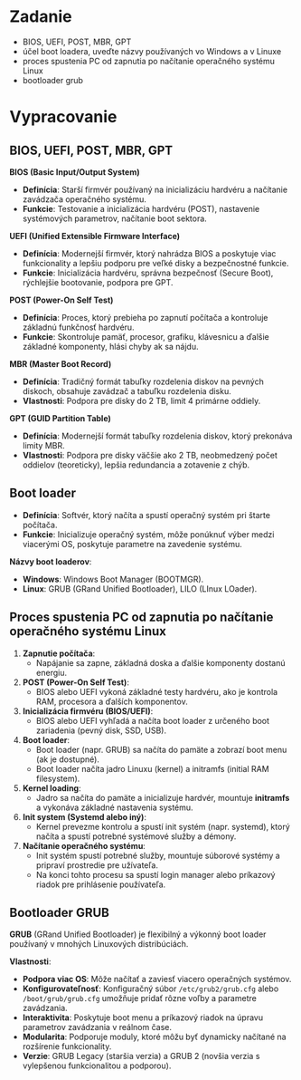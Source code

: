 # Zadanie

- BIOS, UEFI, POST, MBR, GPT
- účel boot loadera, uveďte názvy používaných vo Windows a v Linuxe
- proces spustenia PC od zapnutia po načítanie operačného systému Linux
- bootloader grub

# Vypracovanie

## BIOS, UEFI, POST, MBR, GPT

**BIOS (Basic Input/Output System)**

- **Definícia**: Starší firmvér používaný na inicializáciu hardvéru a načítanie zavádzača operačného systému.
- **Funkcie**: Testovanie a inicializácia hardvéru (POST), nastavenie systémových parametrov, načítanie boot sektora.

**UEFI (Unified Extensible Firmware Interface)**

- **Definícia**: Modernejší firmvér, ktorý nahrádza BIOS a poskytuje viac funkcionality a lepšiu podporu pre veľké disky a bezpečnostné funkcie.
- **Funkcie**: Inicializácia hardvéru, správna bezpečnosť (Secure Boot), rýchlejšie bootovanie, podpora pre GPT.

**POST (Power-On Self Test)**

- **Definícia**: Proces, ktorý prebieha po zapnutí počítača a kontroluje základnú funkčnosť hardvéru.
- **Funkcie**: Skontroluje pamäť, procesor, grafiku, klávesnicu a ďalšie základné komponenty, hlási chyby ak sa nájdu.

**MBR (Master Boot Record)**

- **Definícia**: Tradičný formát tabuľky rozdelenia diskov na pevných diskoch, obsahuje zavádzač a tabuľku rozdelenia disku.
- **Vlastnosti**: Podpora pre disky do 2 TB, limit 4 primárne oddiely.

**GPT (GUID Partition Table)**

- **Definícia**: Modernejší formát tabuľky rozdelenia diskov, ktorý prekonáva limity MBR.
- **Vlastnosti**: Podpora pre disky väčšie ako 2 TB, neobmedzený počet oddielov (teoreticky), lepšia redundancia a zotavenie z chýb.

## Boot loader

- **Definícia**: Softvér, ktorý načíta a spustí operačný systém pri štarte počítača.
- **Funkcie**: Inicializuje operačný systém, môže ponúknuť výber medzi viacerými OS, poskytuje parametre na zavedenie systému.

**Názvy boot loaderov**:

- **Windows**: Windows Boot Manager (BOOTMGR).
- **Linux**: GRUB (GRand Unified Bootloader), LILO (LInux LOader).

## Proces spustenia PC od zapnutia po načítanie operačného systému Linux

1. **Zapnutie počítača**:
   - Napájanie sa zapne, základná doska a ďalšie komponenty dostanú energiu.
2. **POST (Power-On Self Test)**:
   - BIOS alebo UEFI vykoná základné testy hardvéru, ako je kontrola RAM, procesora a ďalších komponentov.
3. **Inicializácia firmvéru (BIOS/UEFI)**:
   - BIOS alebo UEFI vyhľadá a načíta boot loader z určeného boot zariadenia (pevný disk, SSD, USB).
4. **Boot loader**:
   - Boot loader (napr. GRUB) sa načíta do pamäte a zobrazí boot menu (ak je dostupné).
   - Boot loader načíta jadro Linuxu (kernel) a initramfs (initial RAM filesystem).
5. **Kernel loading**:
   - Jadro sa načíta do pamäte a inicializuje hardvér, mountuje **initramfs** a vykonáva základné nastavenia systému.
6. **Init system (Systemd alebo iný)**:
   - Kernel prevezme kontrolu a spustí init systém (napr. systemd), ktorý načíta a spustí potrebné systémové služby a démony.
7. **Načítanie operačného systému**:
   - Init systém spustí potrebné služby, mountuje súborové systémy a pripraví prostredie pre užívateľa.
   - Na konci tohto procesu sa spustí login manager alebo príkazový riadok pre prihlásenie používateľa.

## Bootloader GRUB

**GRUB** (GRand Unified Bootloader) je flexibilný a výkonný boot loader používaný v mnohých Linuxových distribúciách.

**Vlastnosti**:

- **Podpora viac OS**: Môže načítať a zaviesť viacero operačných systémov.
- **Konfigurovateľnosť**: Konfiguračný súbor `/etc/grub2/grub.cfg` alebo `/boot/grub/grub.cfg` umožňuje pridať rôzne voľby a parametre zavádzania.
- **Interaktivita**: Poskytuje boot menu a príkazový riadok na úpravu parametrov zavádzania v reálnom čase.
- **Modularita**: Podporuje moduly, ktoré môžu byť dynamicky načítané na rozšírenie funkcionality.
- **Verzie**: GRUB Legacy (staršia verzia) a GRUB 2 (novšia verzia s vylepšenou funkcionalitou a podporou).
